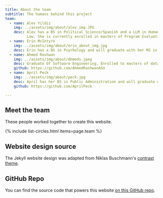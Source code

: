 ```yaml
---
title: About the team
subtitle: The humans behind this project
team:
  - name: Alev Yildiz
    img: ../assets/img/about/alev_img.JPG
    desc: Alev has a BS in Political Science/Spanish and a LLM in Human Rights 
          Law. She is currently enrolled in masters of Program Evaluation and Data           Analytics degree at ASU.
  - name: Erin McIntyre
    img: ../assets/img/about/erin_about_img.jpg
    desc: Erin has a BS in Psychology and will graduate with her MS in Program               Evaluation and Data Analytics December 2021. She is passionate about               research design, musical theatre, and teaching. 
  - name: Ahmed Rashwan
    img: ../assets/img/about/Ahmeds.jpeg
    desc: Graduate Of Software Engineering, Enrolled to masters of data analytics            program at ASU   
    github: https://github.com/AhmedRashwanASU
  - name: April Peck
    img: ../assets/img/about/peck.jpg
    desc: April has her BS in Public Administration and will graduate with her MS      in program Evaluation and Data Analytics in May, 2022.               
    github: https://github.com/AprilPeck

---
```


## Meet the team

These people worked together to create this website.

{% include list-circles.html items=page.team %}

## Website design source

The Jekyll website design was adapted from Niklas Buschmann's [contrast theme](https://github.com/niklasbuschmann/contrast).

## GitHub Repo

You can find the source code that powers this website [on this GitHub repo](https://github.com/R-Class/cpp-528-template).

<!--- CSS for Circles --->

<style>

/* now starting CSS for circles down below */
.list-circles {
  text-align: center;

}

.list-circles-item {
  display: inline-block;
  width: 240px;
  vertical-align: top;
  margin: 0;
  padding: 20px;
}

/* make the background a bit brighter than the current dark gray (#282828) */
.list-circles-item:hover {
  background: #5e5e5e;
}

.list-circles-item .item-img {
  max-width: 200px;
  height: 200px;
  -webkit-border-radius: 50%;
  -moz-border-radius: 50%;
  border-radius: 50%;
  border: 1px solid #777;
}

.list-circles-item .item-desc {
  font-size: 16px;
}

.list-circles-item .item-links {
  margin-top: 5px;
}

.list-circles-item .item-link {
  margin:0 3px;
  color: #FFFFFF;
  text-decoration: none !important;
}

.list-circles-item .item-link:hover {
  color: #000000;
}

</style>
